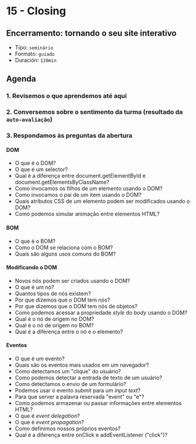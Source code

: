 # 15 - Closing

## Encerramento: tornando o seu site interativo

* Tipo: `seminário`
* Formato: `guiado`
* Duración: `120min`

## Agenda

### 1. Revisemos o que aprendemos até aqui

### 2. Conversemos sobre o sentimento da turma \(resultado da `auto-avaliação`\)

### 3. Respondamos às preguntas da abertura

#### DOM

* O que é o DOM?
* O que é um selector?
* Qual é a diferença entre document.getElementById e document.getElementsByClassName?
* Como invocamos os filhos de um elemento usando o DOM?
* Como invocamos o pai de um item usando o DOM?
* Quais atributos CSS de um elemento podem ser modificados usando o DOM?
* Como podemos simular animação entre elementos HTML?

#### BOM

* O que é o BOM?
* Como o DOM se relaciona com o BOM?
* Quais são alguns usos comuns do BOM?

#### Modificando o DOM

* Novos nós podem ser criados usando o DOM?
* O que é um nó?
* Quantos tipos de nós existem?
* Por que dizemos que o DOM tem nós?
* Por que dizemos que o DOM tem nós de objetos?
* Como podemos acessar a propriedade _style_ do _body_ usando o DOM?
* Qual é o nó de origem no DOM?
* Qual é o nó de origem no BOM?
* Qual é a diferença entre o nó e o elemento?

#### Eventos

* O que é um evento?
* Quais são os eventos mais usados ​​em um navegador?
* Como detectamos um "clique" do usuário?
* Como podemos detectar a entrada de texto de um usuário?
* Como detectamos o envio de um formulário?
* Podemos usar o evento _submit_ para um _input text_?
* Para que server a palavra reservada "event" ou "e"?
* Como podemos armazenar ou passar informações entre elementos HTML?
* O que é _event delegation_?
* O que é _event propagation_?
* Como definimos nossos próprios eventos?
* Qual é a diferença entre onClick e addEventListener \("click"\)?

